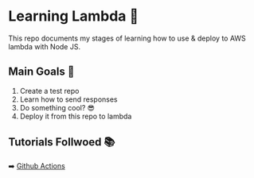 # Learning Lambda 🛜

This repo documents my stages of learning how to use & deploy to AWS lambda with Node JS.

## Main Goals 🎯
1. Create a test repo
2. Learn how to send responses
3. Do something cool? 😎
4. Deploy it from this repo to lambda

## Tutorials Follwoed 📚

➡️ [Github Actions](https://blog.jakoblind.no/aws-lambda-github-actions/)
